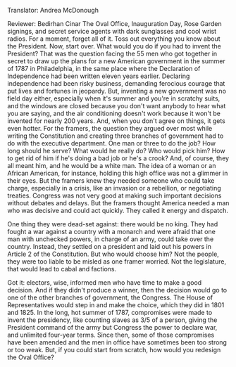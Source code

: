 

Translator: Andrea McDonough

Reviewer: Bedirhan Cinar
The Oval Office,
Inauguration Day,
Rose Garden signings,
and secret service agents
with dark sunglasses and cool wrist radios.
For a moment, forget all of it.
Toss out everything you know about the President.
Now, start over.
What would you do if you had to invent the President?
That was the question facing the 55 men
who got together in secret
to draw up the plans for a new American government
in the summer of 1787 in Philadelphia,
in the same place where the Declaration of Independence
had been written eleven years earlier.
Declaring independence had been risky business,
demanding ferocious courage
that put lives and fortunes in jeopardy.
But, inventing a new government was no field day either,
especially when it&#39;s summer
and you&#39;re in scratchy suits,
and the windows are closed
because you don&#39;t want anybody
to hear what you are saying,
and the air conditioning doesn&#39;t work
because it won&#39;t be invented for nearly 200 years.
And, when you don&#39;t agree on things,
it gets even hotter.
For the framers, the question they argued over most
while writing the Constitution
and creating three branches of government
had to do with the executive department.
One man or three to do the job?
How long should he serve?
What would he really do?
Who would pick him?
How to get rid of him
if he&#39;s doing a bad job or he&#39;s a crook?
And, of course, they all meant him,
and he would be a white man.
The idea of a woman
or an African American, for instance,
holding this high office
was not a glimmer in their eyes.
But the framers knew they needed
someone who could take charge,
especially in a crisis, like an invasion or a rebellion,
or negotiating treaties.
Congress was not very good
at making such important decisions
without debates and delays.
But the framers thought America needed a man
who was decisive and could act quickly.
They called it energy and dispatch.

One thing they were dead-set against:
there would be no king.
They had fought a war against a country with a monarch
and were afraid that one man
with unchecked powers, in charge of an army,
could take over the country.
Instead, they settled on a president
and laid out his powers in Article 2 of the Constitution.
But who would choose him?
Not the people, they were too liable to be misled
as one framer worried.
Not the legislature, that would lead to cabal and factions.

Got it: electors, wise, informed men
who have time to make a good decision.
And if they didn&#39;t produce a winner,
then the decision would go to one
of the other branches of government, the Congress.
The House of Representatives would step in
and make the choice,
which they did in 1801 and 1825.
In the long, hot summer of 1787,
compromises were made to invent the presidency,
like counting slaves as 3/5 of a person,
giving the President command of the army
but Congress the power to declare war,
and unlimited four-year terms.
Since then, some of those compromises have been amended
and the men in office have sometimes been too strong or too weak.
But, if you could start from scratch,
how would you redesign the Oval Office?
